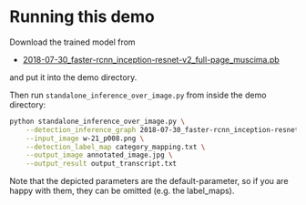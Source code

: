 # Running this demo

Download the trained model from 
- [2018-07-30_faster-rcnn_inception-resnet-v2_full-page_muscima.pb](https://github.com/apacha/MusicObjectDetector-TF/releases/download/full-page-detection-v2/2018-07-30_faster-rcnn_inception-resnet-v2_full-page_muscima.pb)

and put it into the demo directory.

Then run `standalone_inference_over_image.py` from inside the demo directory:

```bash
python standalone_inference_over_image.py \
    --detection_inference_graph 2018-07-30_faster-rcnn_inception-resnet-v2_full-page_muscima.pb \
    --input_image w-21_p008.png \
    --detection_label_map category_mapping.txt \
    --output_image annotated_image.jpg \
    --output_result output_transcript.txt
```

Note that the depicted parameters are the default-parameter, so if you are happy with them, they can be omitted (e.g. the label_maps).
